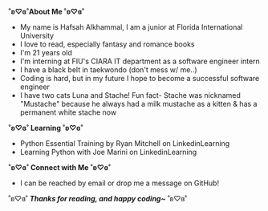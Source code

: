 **˚ʚ♡ɞ˚About Me ˚ʚ♡ɞ˚**
* My name is Hafsah Alkhammal, I am a junior at Florida International University
* I love to read, especially fantasy and romance books
* I'm 21 years old
* I'm interning at FIU's CIARA IT department as a software engineer intern
* I have a black belt in taekwondo (don't mess w/ me..)
* Coding is hard, but in my future I hope to become a successful software engineer
* I have two cats Luna and Stache! Fun fact- Stache was nicknamed "Mustache" because he always had a milk mustache as a kitten & has a permanent white stache now

**˚ʚ♡ɞ˚ Learning ˚ʚ♡ɞ˚**
* Python Essential Training by Ryan Mitchell on LinkedinLearning
* Learning Python with Joe Marini on LinkedinLearning

**˚ʚ♡ɞ˚ Connect with Me ˚ʚ♡ɞ˚**
* I can be reached by email or drop me a message on GitHub!

˚ʚ♡ɞ˚ 
***Thanks for reading, and happy coding~***
˚ʚ♡ɞ˚
